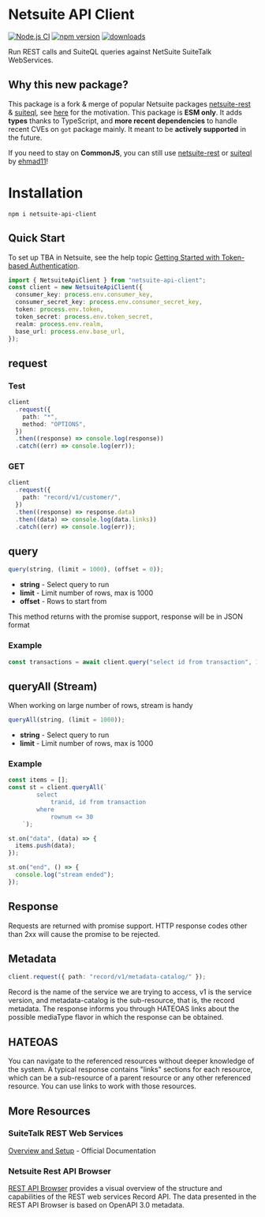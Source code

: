 # Netsuite API Client

[![Node.js CI](https://github.com/julbrs/netsuite-api-client/actions/workflows/node.js.yml/badge.svg)](https://github.com/julbrs/netsuite-api-client/actions/workflows/node.js.yml) [![npm version](https://badge.fury.io/js/netsuite-api-client.svg)](https://www.npmjs.com/package/netsuite-api-client) [![downloads](https://img.shields.io/npm/dm/netsuite-api-client.svg)](https://www.npmjs.com/package/netsuite-api-client)

Run REST calls and SuiteQL queries against NetSuite SuiteTalk WebServices.

## Why this new package?

This package is a fork & merge of popular Netsuite packages [netsuite-rest](https://www.npmjs.com/package/netsuite-rest) & [suiteql](https://www.npmjs.com/package/suiteql), see [here](https://github.com/ehmad11/netsuite-rest/issues/27#issuecomment-1751798730) for the motivation. This package is **ESM only**. It adds **types** thanks to TypeScript, and **more recent dependencies** to handle recent CVEs on `got` package mainly. It meant to be **actively supported** in the future.

If you need to stay on **CommonJS**, you can still use [netsuite-rest](https://www.npmjs.com/package/netsuite-rest) or [suiteql](https://www.npmjs.com/package/suiteql) by [ehmad11](https://github.com/ehmad11)!

# Installation

```
npm i netsuite-api-client
```

## Quick Start

To set up TBA in Netsuite, see the help topic [Getting Started with Token-based Authentication](https://system.netsuite.com/app/help/helpcenter.nl?fid=section_4247337262.html).

```ts
import { NetsuiteApiClient } from "netsuite-api-client";
const client = new NetsuiteApiClient({
  consumer_key: process.env.consumer_key,
  consumer_secret_key: process.env.consumer_secret_key,
  token: process.env.token,
  token_secret: process.env.token_secret,
  realm: process.env.realm,
  base_url: process.env.base_url,
});
```

## request

### Test

```ts
client
  .request({
    path: "*",
    method: "OPTIONS",
  })
  .then((response) => console.log(response))
  .catch((err) => console.log(err));
```

### GET

```ts
client
  .request({
    path: "record/v1/customer/",
  })
  .then((response) => response.data)
  .then((data) => console.log(data.links))
  .catch((err) => console.log(err));
```

## query

```ts
query(string, (limit = 1000), (offset = 0));
```

- **string** - Select query to run
- **limit** - Limit number of rows, max is 1000
- **offset** - Rows to start from

This method returns with the promise support, response will be in JSON format

### Example

```ts
const transactions = await client.query("select id from transaction", 10, 0);
```

## queryAll (Stream)

When working on large number of rows, stream is handy

```ts
queryAll(string, (limit = 1000));
```

- **string** - Select query to run
- **limit** - Limit number of rows, max is 1000

### Example

```ts
const items = [];
const st = client.queryAll(`
        select
            tranid, id from transaction
        where
            rownum <= 30
    `);

st.on("data", (data) => {
  items.push(data);
});

st.on("end", () => {
  console.log("stream ended");
});
```

## Response

Requests are returned with promise support. HTTP response codes other than 2xx will cause the promise to be rejected.

## Metadata

```ts
client.request({ path: "record/v1/metadata-catalog/" });
```

Record is the name of the service we are trying to access, v1 is the service version, and metadata-catalog is the sub-resource, that is, the record metadata. The response informs you through HATEOAS links about the possible mediaType flavor in which the response can be obtained.

## HATEOAS

You can navigate to the referenced resources without deeper knowledge of the system. A typical response contains "links" sections for each resource, which can be a sub-resource of a parent resource or any other referenced resource. You can use links to work with those resources.

## More Resources

### SuiteTalk REST Web Services

[Overview and Setup](https://docs.oracle.com/en/cloud/saas/netsuite/ns-online-help/chapter_1540391670.html) - Official Documentation

### Netsuite Rest API Browser

[REST API Browser](https://system.netsuite.com/help/helpcenter/en_US/APIs/REST_API_Browser/record/v1/2021.2/index.html) provides a visual overview of the structure and capabilities of the REST web services Record API. The data presented in the REST API Browser is based on OpenAPI 3.0 metadata.
